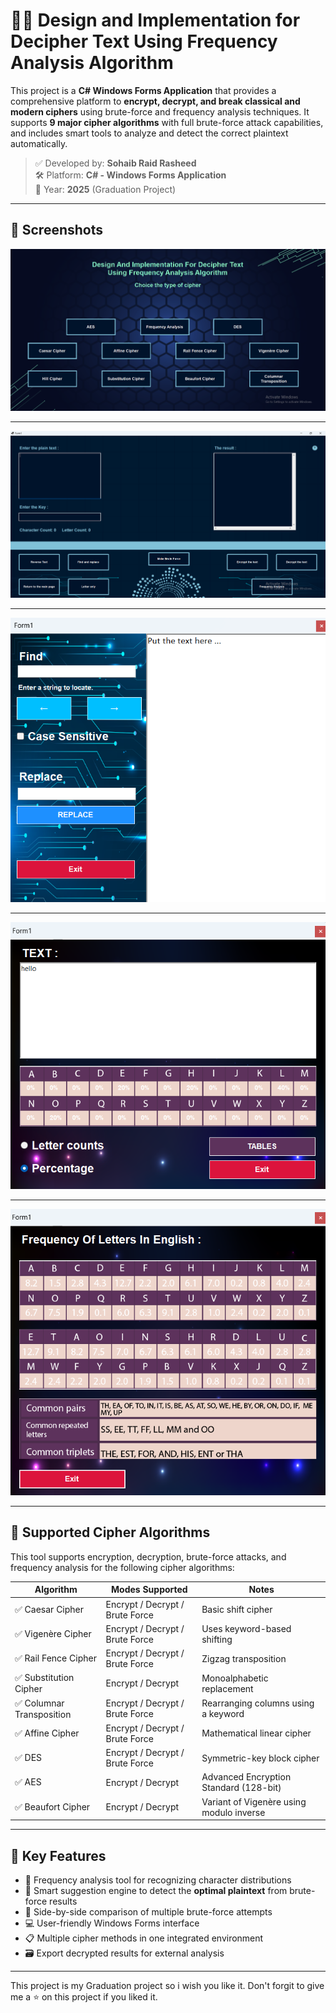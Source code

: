 # 🕵️‍♂️ Design and Implementation for Decipher Text Using Frequency Analysis Algorithm

This project is a **C# Windows Forms Application** that provides a comprehensive platform to **encrypt, decrypt, and break classical and modern ciphers** using brute-force and frequency analysis techniques. It supports **9 major cipher algorithms** with full brute-force attack capabilities, and includes smart tools to analyze and detect the correct plaintext automatically.

> ✅ Developed by: **Sohaib Raid Rasheed**  
> 🛠️ Platform: **C# - Windows Forms Application**  
> 📅 Year: **2025** (Graduation Project)


---

## 📸 Screenshots


![](images/main-interface.png)

---

![](images/caesar-interface.png)

---

![](images/change-the-letters-interface.png)

---

![](images/frequency-number-detection.png)

---

![](images/frequency-percentege-interface.png)


---

## 🔐 Supported Cipher Algorithms

This tool supports encryption, decryption, brute-force attacks, and frequency analysis for the following cipher algorithms:

| Algorithm                | Modes Supported       | Notes                                   |
|--------------------------|------------------------|------------------------------------------|
| ✅ Caesar Cipher          | Encrypt / Decrypt / Brute Force | Basic shift cipher                        |
| ✅ Vigenère Cipher        | Encrypt / Decrypt / Brute Force | Uses keyword-based shifting               |
| ✅ Rail Fence Cipher      | Encrypt / Decrypt / Brute Force | Zigzag transposition                      |
| ✅ Substitution Cipher    | Encrypt / Decrypt               | Monoalphabetic replacement                |
| ✅ Columnar Transposition | Encrypt / Decrypt / Brute Force | Rearranging columns using a keyword       |
| ✅ Affine Cipher          | Encrypt / Decrypt / Brute Force | Mathematical linear cipher                |
| ✅ DES                    | Encrypt / Decrypt / Brute Force | Symmetric-key block cipher                |
| ✅ AES                    | Encrypt / Decrypt               | Advanced Encryption Standard (128-bit)    |
| ✅ Beaufort Cipher        | Encrypt / Decrypt               | Variant of Vigenère using modulo inverse  |

---

## 🧠 Key Features

- 🔢 Frequency analysis tool for recognizing character distributions
- 🧠 Smart suggestion engine to detect the **optimal plaintext** from brute-force results
- 🧪 Side-by-side comparison of multiple brute-force attempts
- 💻 User-friendly Windows Forms interface
- 📋 Multiple cipher methods in one integrated environment
- 🗃️ Export decrypted results for external analysis

---

This project is my Graduation project so i wish you like it.
Don't forgit to give me a ⭐ on this project if you liked it.





